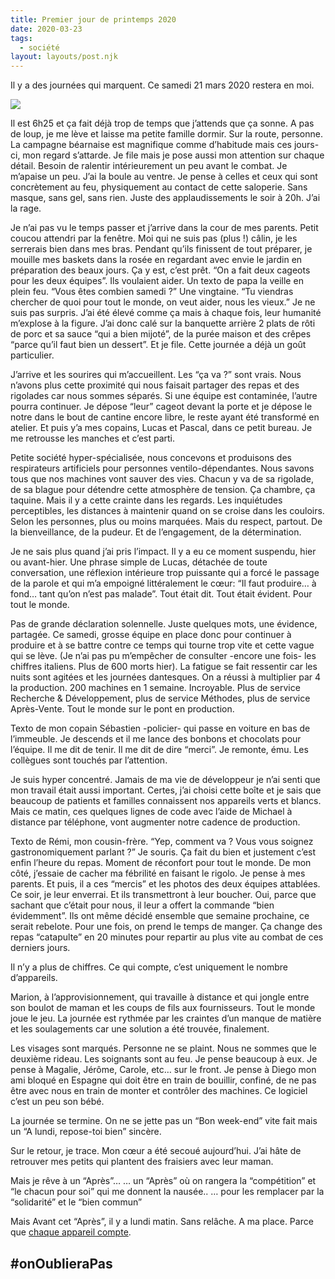 ```yaml
---
title: Premier jour de printemps 2020
date: 2020-03-23
tags:
  - société
layout: layouts/post.njk
---
```


Il y a des journées qui marquent. Ce samedi 21 mars 2020 restera en moi.

<div class="flex justify-center">
  <img class="max-w-3xl post-img" src="/static/img/together.jpeg">
</div>

Il est 6h25 et ça fait déjà trop de temps que j’attends que ça sonne. A pas de loup, je me lève et laisse ma petite famille dormir. Sur la route, personne. La campagne béarnaise est magnifique comme d’habitude mais ces jours-ci, mon regard s’attarde. Je file mais je pose aussi mon attention sur chaque détail. Besoin de ralentir intérieurement un peu avant le combat. Je m’apaise un peu. J’ai la boule au ventre. Je pense à celles et ceux qui sont concrètement au feu, physiquement au contact de cette saloperie. Sans masque, sans gel, sans rien. Juste des applaudissements le soir à 20h. J’ai la rage.

Je n’ai pas vu le temps passer et j’arrive dans la cour de mes parents. Petit coucou attendri par la fenêtre. Moi qui ne suis pas (plus !) câlin, je les serrerais bien dans mes bras. Pendant qu’ils finissent de tout préparer, je mouille mes baskets dans la rosée en regardant avec envie le jardin en préparation des beaux jours. Ça y est, c’est prêt. “On a fait deux cageots pour les deux équipes”. Ils voulaient aider. Un texto de papa la veille en plein feu. “Vous êtes combien samedi ?” Une vingtaine. “Tu viendras chercher de quoi pour tout le monde, on veut aider, nous les vieux.” Je ne suis pas surpris. J’ai été élevé comme ça mais à chaque fois, leur humanité m’explose à la figure. J’ai donc calé sur la banquette arrière 2 plats de rôti de porc et sa sauce “qui a bien mijoté”, de la purée maison et des crêpes “parce qu’il faut bien un dessert”. Et je file. Cette journée a déjà un goût particulier.

J’arrive et les sourires qui m’accueillent. Les “ça va ?” sont vrais. Nous n’avons plus cette proximité qui nous faisait partager des repas et des rigolades car nous sommes séparés. Si une équipe est contaminée, l’autre pourra continuer. Je dépose “leur” cageot devant la porte et je dépose le notre dans le bout de cantine encore libre, le reste ayant été transformé en atelier. Et puis y’a mes copains, Lucas et Pascal, dans ce petit bureau. Je me retrousse les manches et c’est parti.

Petite société hyper-spécialisée, nous concevons et produisons des respirateurs artificiels pour personnes ventilo-dépendantes. Nous savons tous que nos machines vont sauver des vies. Chacun y va de sa rigolade, de sa blague pour détendre cette atmosphère de tension. Ça chambre, ça taquine. Mais il y a cette crainte dans les regards. Les inquiétudes perceptibles, les distances à maintenir quand on se croise dans les couloirs. Selon les personnes, plus ou moins marquées. Mais du respect, partout. De la bienveillance, de la pudeur. Et de l’engagement, de la détermination.

Je ne sais plus quand j’ai pris l’impact. Il y a eu ce moment suspendu, hier ou avant-hier. Une phrase simple de Lucas, détachée de toute conversation, une réflexion intérieure trop puissante qui a forcé le passage de la parole et qui m’a empoigné littéralement le cœur: “Il faut produire… à fond… tant qu’on n’est pas malade”. Tout était dit. Tout était évident. Pour tout le monde.

Pas de grande déclaration solennelle. Juste quelques mots, une évidence, partagée. Ce samedi, grosse équipe en place donc pour continuer à produire et à se battre contre ce temps qui tourne trop vite et cette vague qui se lève. (Je n’ai pas pu m’empêcher de consulter -encore une fois- les chiffres italiens. Plus de 600 morts hier). La fatigue se fait ressentir car les nuits sont agitées et les journées dantesques. On a réussi à multiplier par 4 la production. 200 machines en 1 semaine. Incroyable. Plus de service Recherche & Développement, plus de service Méthodes, plus de service Après-Vente. Tout le monde sur le pont en production.

Texto de mon copain Sébastien -policier- qui passe en voiture en bas de l’immeuble. Je descends et il me lance des bonbons et chocolats pour l’équipe. Il me dit de tenir. Il me dit de dire “merci”. Je remonte, ému. Les collègues sont touchés par l’attention.

Je suis hyper concentré. Jamais de ma vie de développeur je n’ai senti que mon travail était aussi important. Certes, j’ai choisi cette boîte et je sais que beaucoup de patients et familles connaissent nos appareils verts et blancs. Mais ce matin, ces quelques lignes de code avec l’aide de Michael à distance par téléphone, vont augmenter notre cadence de production.

Texto de Rémi, mon cousin-frère. “Yep, comment va ? Vous vous soignez gastronomiquement parlant ?” Je souris. Ça fait du bien et justement c’est enfin l’heure du repas. Moment de réconfort pour tout le monde. De mon côté, j’essaie de cacher ma fébrilité en faisant le rigolo. Je pense à mes parents. Et puis, il a ces “mercis” et les photos des deux équipes attablées. Ce soir, je leur enverrai. Et ils transmettront à leur boucher. Oui, parce que sachant que c’était pour nous, il leur a offert la commande “bien évidemment”. Ils ont même décidé ensemble que semaine prochaine, ce serait rebelote. Pour une fois, on prend le temps de manger. Ça change des repas “catapulte” en 20 minutes pour repartir au plus vite au combat de ces derniers jours.

Il n’y a plus de chiffres. Ce qui compte, c’est uniquement le nombre d’appareils.

Marion, à l’approvisionnement, qui travaille à distance et qui jongle entre son boulot de maman et les coups de fils aux fournisseurs. Tout le monde joue le jeu. La journée est rythmée par les craintes d’un manque de matière et les soulagements car une solution a été trouvée, finalement.

Les visages sont marqués. Personne ne se plaint. Nous ne sommes que le deuxième rideau. Les soignants sont au feu. Je pense beaucoup à eux. Je pense à Magalie, Jérôme, Carole, etc… sur le front. Je pense à Diego mon ami bloqué en Espagne qui doit être en train de bouillir, confiné, de ne pas être avec nous en train de monter et contrôler des machines. Ce logiciel c’est un peu son bébé.

La journée se termine. On ne se jette pas un “Bon week-end” vite fait mais un “A lundi, repose-toi bien” sincère.

Sur le retour, je trace. Mon cœur a été secoué aujourd’hui. J’ai hâte de retrouver mes petits qui plantent des fraisiers avec leur maman.

Mais je rêve à un “Après”…
… un “Après” où on rangera la “compétition” et “le chacun pour soi” qui me donnent la nausée..
… pour les remplacer par la “solidarité” et le “bien commun”

Mais Avant cet “Après”, il y a lundi matin. Sans relâche. A ma place. Parce que [chaque appareil compte](https://twitter.com/peioroth64/status/1240598812621787139).

## #onOublieraPas